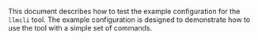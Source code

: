 This document describes how to test the example configuration for the `llmcli` tool. The example configuration is designed to demonstrate how to use the tool with a simple set of commands.